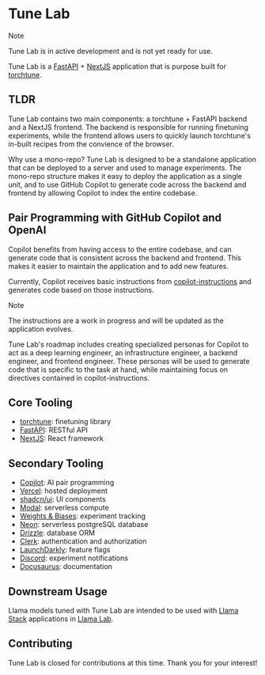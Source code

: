 # Tune Lab

> [!NOTE]
> Tune Lab is in active development and is not yet ready for use.

Tune Lab is a [FastAPI](https://fastapi.tiangolo.com) + [NextJS](https://nextjs.org) application that is purpose built for [torchtune](https://github.com/pytorch/torchtune).

## TLDR

Tune Lab contains two main components: a torchtune + FastAPI backend and a NextJS frontend. The backend is responsible for running finetuning experiments, while the frontend allows users to quickly launch torchtune's in-built recipes from the convience of the browser.

Why use a mono-repo? Tune Lab is designed to be a standalone application that can be deployed to a server and used to manage experiments. The mono-repo structure makes it easy to deploy the application as a single unit, and to use GitHub Copilot to generate code across the backend and frontend by allowing Copilot to index the entire codebase.

## Pair Programming with GitHub Copilot and OpenAI 

Copilot benefits from having access to the entire codebase, and can generate code that is consistent across the backend and frontend. This makes it easier to maintain the application and to add new features.

Currently, Copilot receives basic instructions from [copilot-instructions](.github/copilot-instructions.md) and generates code based on those instructions. 

> [!NOTE]
> The instructions are a work in progress and will be updated as the application evolves.

Tune Lab's roadmap includes creating specialized personas for Copilot to act as a deep learning engineer, an infrastructure engineer, a backend engineer, and frontend engineer. These personas will be used to generate code that is specific to the task at hand, while maintaining focus on directives contained in copilot-instructions. 

## Core Tooling

- [torchtune](https://pytorch.org/torchtune/stable/index.html): finetuning library
- [FastAPI](https://fastapi.tiangolo.com): RESTful API
- [NextJS](https://nextjs.org): React framework

## Secondary Tooling

- [Copilot](https://github.com/features/copilot): AI pair programming
- [Vercel](https://vercel.com): hosted deployment
- [shadcn/ui](https://ui.shadcn.com): UI components
- [Modal](https://modal.com): serverless compute
- [Weights & Biases](https://wandb.ai): experiment tracking
- [Neon](https://neon.tech/home): serverless postgreSQL database
- [Drizzle](https://orm.drizzle.team): database ORM
- [Clerk](https://clerk.com): authentication and authorization
- [LaunchDarkly](https://launchdarkly.com): feature flags
- [Discord](https://discord.com): experiment notifications
- [Docusaurus](https://docusaurus.io): documentation


## Downstream Usage

Llama models tuned with Tune Lab are intended to be used with [Llama Stack](https://github.com/meta-llama/llama-stack) applications in [Llama Lab](https://github.com/theosis-ai/llama-lab).

## Contributing

Tune Lab is closed for contributions at this time. Thank you for your interest!